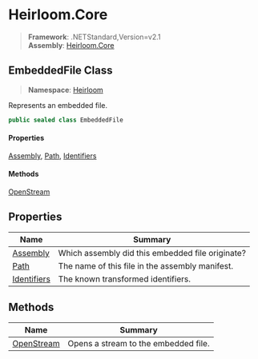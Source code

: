 # Heirloom.Core

> **Framework**: .NETStandard,Version=v2.1  
> **Assembly**: [Heirloom.Core][0]  

## EmbeddedFile Class

> **Namespace**: [Heirloom][0]  

Represents an embedded file.

```cs
public sealed class EmbeddedFile
```

#### Properties

[Assembly][1], [Path][2], [Identifiers][3]

#### Methods

[OpenStream][4]

## Properties

| Name             | Summary                                          |
|------------------|--------------------------------------------------|
| [Assembly][1]    | Which assembly did this embedded file originate? |
| [Path][2]        | The name of this file in the assembly manifest.  |
| [Identifiers][3] | The known transformed identifiers.               |

## Methods

| Name            | Summary                              |
|-----------------|--------------------------------------|
| [OpenStream][4] | Opens a stream to the embedded file. |

[0]: ../../Heirloom.Core.md
[1]: EmbeddedFile/Assembly.md
[2]: EmbeddedFile/Path.md
[3]: EmbeddedFile/Identifiers.md
[4]: EmbeddedFile/OpenStream.md
